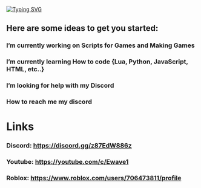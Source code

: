 [![Typing SVG](https://readme-typing-svg.demolab.com?font=Fira+Code&duration=4000&pause=500&color=13F76C&center=true&width=435&lines=%3EAuberon_Altas;%3ECrip_zay;%3Esomething+else;%3Edoing+stuff)](https://git.io/typing-svg)

## Here are some ideas to get you started:

### I’m currently working on Scripts for Games and Making Games
### I’m currently learning How to code {Lua, Python, JavaScript, HTML, etc..}
### I’m looking for help with my Discord
### How to reach me my discord
##
# Links
### Discord: https://discord.gg/z87EdW886z
### Youtube: https://youtube.com/c/Ewave1
### Roblox: https://www.roblox.com/users/706473811/profile
